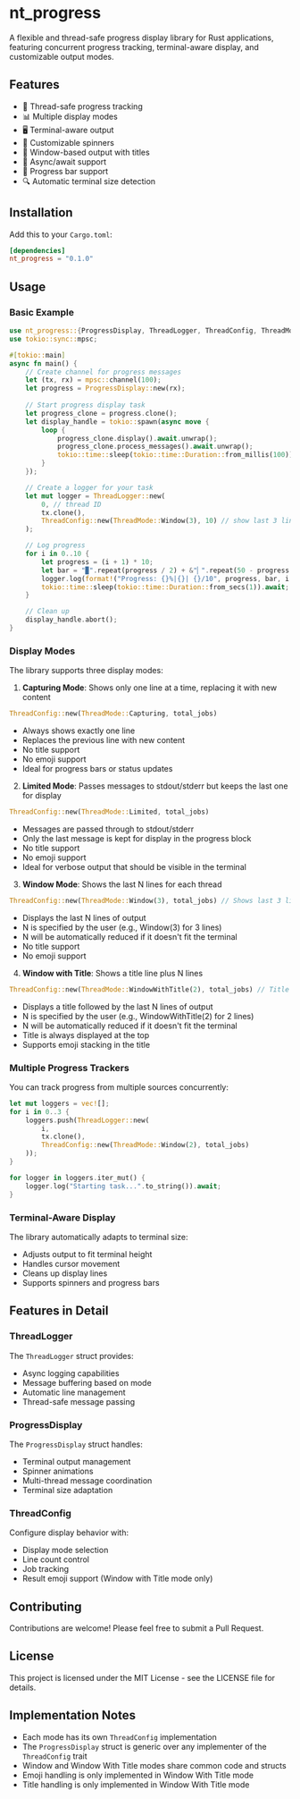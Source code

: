 # nt_progress

A flexible and thread-safe progress display library for Rust applications, featuring concurrent progress tracking, terminal-aware display, and customizable output modes.

## Features

- 🔄 Thread-safe progress tracking
- 📊 Multiple display modes
- 🖥️ Terminal-aware output
- 🎨 Customizable spinners
- 📝 Window-based output with titles
- 🚀 Async/await support
- 🎯 Progress bar support
- 🔍 Automatic terminal size detection

## Installation

Add this to your `Cargo.toml`:

```toml
[dependencies]
nt_progress = "0.1.0"
```

## Usage

### Basic Example

```rust
use nt_progress::{ProgressDisplay, ThreadLogger, ThreadConfig, ThreadMode};
use tokio::sync::mpsc;

#[tokio::main]
async fn main() {
    // Create channel for progress messages
    let (tx, rx) = mpsc::channel(100);
    let progress = ProgressDisplay::new(rx);
    
    // Start progress display task
    let progress_clone = progress.clone();
    let display_handle = tokio::spawn(async move {
        loop {
            progress_clone.display().await.unwrap();
            progress_clone.process_messages().await.unwrap();
            tokio::time::sleep(tokio::time::Duration::from_millis(100)).await;
        }
    });

    // Create a logger for your task
    let mut logger = ThreadLogger::new(
        0, // thread ID
        tx.clone(),
        ThreadConfig::new(ThreadMode::Window(3), 10) // show last 3 lines, 10 total jobs
    );

    // Log progress
    for i in 0..10 {
        let progress = (i + 1) * 10;
        let bar = "▉".repeat(progress / 2) + &"▏".repeat(50 - progress / 2);
        logger.log(format!("Progress: {}%|{}| {}/10", progress, bar, i + 1)).await;
        tokio::time::sleep(tokio::time::Duration::from_secs(1)).await;
    }

    // Clean up
    display_handle.abort();
}
```

### Display Modes

The library supports three display modes:

1. **Capturing Mode**: Shows only one line at a time, replacing it with new content
```rust
ThreadConfig::new(ThreadMode::Capturing, total_jobs)
```
- Always shows exactly one line
- Replaces the previous line with new content
- No title support
- No emoji support
- Ideal for progress bars or status updates

2. **Limited Mode**: Passes messages to stdout/stderr but keeps the last one for display
```rust
ThreadConfig::new(ThreadMode::Limited, total_jobs)
```
- Messages are passed through to stdout/stderr
- Only the last message is kept for display in the progress block
- No title support
- No emoji support
- Ideal for verbose output that should be visible in the terminal

3. **Window Mode**: Shows the last N lines for each thread
```rust
ThreadConfig::new(ThreadMode::Window(3), total_jobs) // Shows last 3 lines
```
- Displays the last N lines of output
- N is specified by the user (e.g., Window(3) for 3 lines)
- N will be automatically reduced if it doesn't fit the terminal
- No title support
- No emoji support

4. **Window with Title**: Shows a title line plus N lines
```rust
ThreadConfig::new(ThreadMode::WindowWithTitle(2), total_jobs) // Title + 2 lines
```
- Displays a title followed by the last N lines of output
- N is specified by the user (e.g., WindowWithTitle(2) for 2 lines)
- N will be automatically reduced if it doesn't fit the terminal
- Title is always displayed at the top
- Supports emoji stacking in the title

### Multiple Progress Trackers

You can track progress from multiple sources concurrently:

```rust
let mut loggers = vec![];
for i in 0..3 {
    loggers.push(ThreadLogger::new(
        i,
        tx.clone(),
        ThreadConfig::new(ThreadMode::Window(2), total_jobs)
    ));
}

for logger in loggers.iter_mut() {
    logger.log("Starting task...".to_string()).await;
}
```

### Terminal-Aware Display

The library automatically adapts to terminal size:
- Adjusts output to fit terminal height
- Handles cursor movement
- Cleans up display lines
- Supports spinners and progress bars

## Features in Detail

### ThreadLogger

The `ThreadLogger` struct provides:
- Async logging capabilities
- Message buffering based on mode
- Automatic line management
- Thread-safe message passing

### ProgressDisplay

The `ProgressDisplay` struct handles:
- Terminal output management
- Spinner animations
- Multi-thread message coordination
- Terminal size adaptation

### ThreadConfig

Configure display behavior with:
- Display mode selection
- Line count control
- Job tracking
- Result emoji support (Window with Title mode only)

## Contributing

Contributions are welcome! Please feel free to submit a Pull Request.

## License

This project is licensed under the MIT License - see the LICENSE file for details.

## Implementation Notes

- Each mode has its own `ThreadConfig` implementation
- The `ProgressDisplay` struct is generic over any implementer of the `ThreadConfig` trait
- Window and Window With Title modes share common code and structs
- Emoji handling is only implemented in Window With Title mode
- Title handling is only implemented in Window With Title mode 